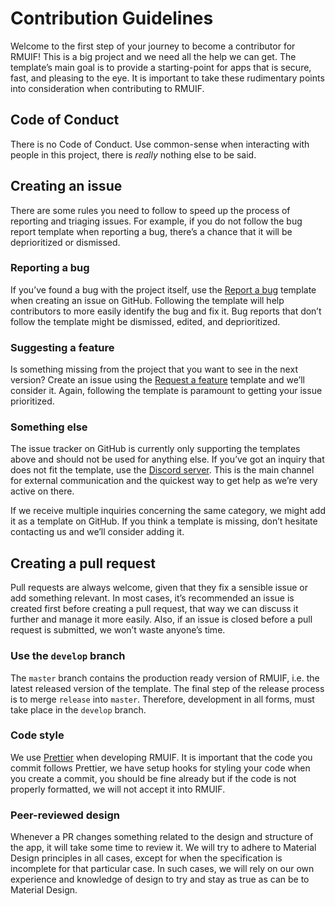# Contribution Guidelines

Welcome to the first step of your journey to become a contributor for RMUIF! This is a big project and we need all the help we can get. The template’s main goal is to provide a starting-point for apps that is secure, fast, and pleasing to the eye. It is important to take these rudimentary points into consideration when contributing to RMUIF.

## Code of Conduct

There is no Code of Conduct. Use common-sense when interacting with people in this project, there is _really_ nothing else to be said.

## Creating an issue

There are some rules you need to follow to speed up the process of reporting and triaging issues. For example, if you do not follow the bug report template when reporting a bug, there’s a chance that it will be deprioritized or dismissed.

### Reporting a bug

If you’ve found a bug with the project itself, use the [Report a bug](https://github.com/rmuif/web/issues/new?template=bug_report.md) template when creating an issue on GitHub. Following the template will help contributors to more easily identify the bug and fix it. Bug reports that don’t follow the template might be dismissed, edited, and deprioritized.

### Suggesting a feature

Is something missing from the project that you want to see in the next version? Create an issue using the [Request a feature](https://github.com/rmuif/web/issues/new?template=feature_request.md) template and we’ll consider it. Again, following the template is paramount to getting your issue prioritized.

### Something else

The issue tracker on GitHub is currently only supporting the templates above and should not be used for anything else. If you’ve got an inquiry that does not fit the template, use the [Discord server](https://discord.gg/5Ann5C3). This is the main channel for external communication and the quickest way to get help as we’re very active on there.

If we receive multiple inquiries concerning the same category, we might add it as a template on GitHub. If you think a template is missing, don’t hesitate contacting us and we’ll consider adding it.

## Creating a pull request

Pull requests are always welcome, given that they fix a sensible issue or add something relevant. In most cases, it’s recommended an issue is created first before creating a pull request, that way we can discuss it further and manage it more easily. Also, if an issue is closed before a pull request is submitted, we won’t waste anyone’s time.

### Use the `develop` branch

The `master` branch contains the production ready version of RMUIF, i.e. the latest released version of the template. The final step of the release process is to merge `release` into `master`. Therefore, development in all forms, must take place in the `develop` branch.

### Code style

We use [Prettier]() when developing RMUIF. It is important that the code you commit follows Prettier, we have setup hooks for styling your code when you create a commit, you should be fine already but if the code is not properly formatted, we will not accept it into RMUIF.

### Peer-reviewed design

Whenever a PR changes something related to the design and structure of the app, it will take some time to review it. We will try to adhere to Material Design principles in all cases, except for when the specification is incomplete for that particular case. In such cases, we will rely on our own experience and knowledge of design to try and stay as true as can be to Material Design.

